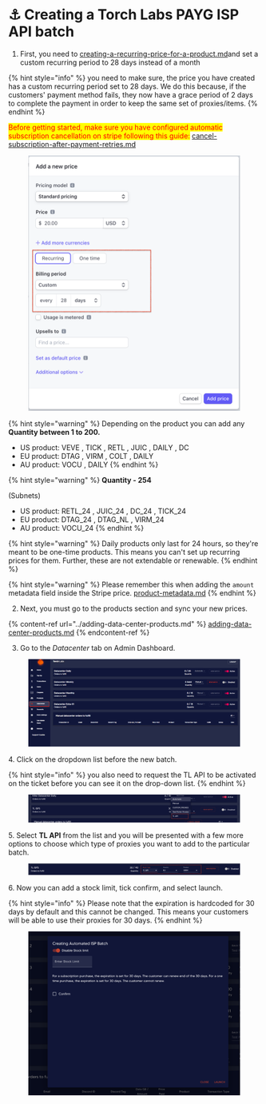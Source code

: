 # ⚓ Creating a Torch Labs PAYG ISP API batch

1. First, you need to [creating-a-recurring-price-for-a-product.md](../../product-settings/creating-a-recurring-price-for-a-product.md "mention")and set a custom recurring period to 28 days instead of a month

{% hint style="info" %}
you need to make sure, the price you have created has a custom recurring period set to 28 days. We do this because, if the customers' payment method fails, they now have a grace period of 2 days to complete the payment in order to keep the same set of proxies/items.
{% endhint %}

<mark style="color:red;">Before getting started, make sure you have configured automatic subscription cancellation on stripe following this guide:</mark> [cancel-subscription-after-payment-retries.md](../../errors-and-faq/stripe/cancel-subscription-after-payment-retries.md "mention")

<figure><img src="../../.gitbook/assets/Screenshot 2023-04-12 at 3.57.09 PM.png" alt=""><figcaption></figcaption></figure>

{% hint style="warning" %}
Depending on the product you can add any **Quantity between 1 to 200.**

* US product: VEVE , TICK , RETL , JUIC , DAILY , DC
* EU product: DTAG , VIRM , COLT , DAILY
* AU product: VOCU , DAILY
{% endhint %}

{% hint style="warning" %}
**Quantity - 254**

(Subnets)

* US product: RETL\_24 , JUIC\_24 , DC\_24 , TICK\_24
* EU product: DTAG\_24 , DTAG\_NL , VIRM\_24
* AU product: VOCU\_24
{% endhint %}

{% hint style="warning" %}
Daily products only last for 24 hours, so they're meant to be one-time products. This means you can't set up recurring prices for them. Further, these are not extendable or renewable.
{% endhint %}

{% hint style="warning" %}
Please remember this when adding the `amount` metadata field inside the Stripe price. [product-metadata.md](../../product-settings/product-metadata.md "mention")
{% endhint %}

2. Next, you must go to the products section and sync your new prices.

{% content-ref url="../adding-data-center-products.md" %}
[adding-data-center-products.md](../adding-data-center-products.md)
{% endcontent-ref %}

3. Go to the _Datacenter_ tab on Admin Dashboard.

<figure><img src="../../.gitbook/assets/5 (9).png" alt=""><figcaption></figcaption></figure>

4\. Click on the dropdown list before the new batch.

{% hint style="info" %}
you also need to request the TL API to be activated on the ticket before you can see it on the drop-down list.
{% endhint %}

<figure><img src="../../.gitbook/assets/Screenshot 2023-04-12 at 4.23.38 PM.png" alt=""><figcaption></figcaption></figure>

5\. Select **TL API** from the list and you will be presented with a few more options to choose which type of proxies you want to add to the particular batch.

<figure><img src="../../.gitbook/assets/Screenshot 2023-04-12 at 4.25.31 PM.png" alt=""><figcaption></figcaption></figure>

6\. Now you can add a stock limit, tick confirm, and select launch.&#x20;

{% hint style="info" %}
Please note that the expiration is hardcoded for 30 days by default and this cannot be changed. This means your customers will be able to use their proxies for 30 days.
{% endhint %}

<figure><img src="../../.gitbook/assets/Screenshot 2023-04-12 at 4.30.01 PM.png" alt=""><figcaption></figcaption></figure>

